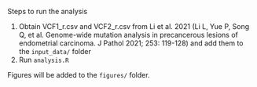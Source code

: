 


Steps to run the analysis

1. Obtain VCF1_r.csv and VCF2_r.csv from Li et al. 2021 (Li L, Yue P, Song Q, et al. Genome-wide mutation analysis in precancerous lesions of endometrial carcinoma. J Pathol 2021; 253: 119-128) and add them to the `input_data/` folder
2. Run `analysis.R`

Figures will be added to the `figures/` folder. 
